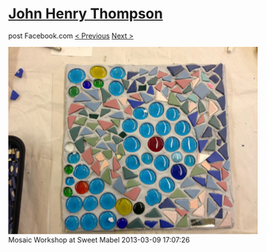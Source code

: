 # [John Henry Thompson](../README.md)
post Facebook.com
[< Previous](2013-03-09-7.md) [Next >](2013-03-05-1.md)

[![](../media/2013-03-09/Mosaic-Workshop-at-Sweet-Mabel-7.jpg)](../README.md)
Mosaic Workshop at Sweet Mabel
2013-03-09 17:07:26